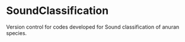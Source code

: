 # SoundClassification
Version control for codes developed for Sound classification of anuran species.
